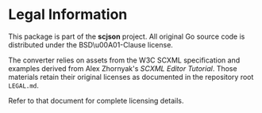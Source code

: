 # Legal Information

This package is part of the **scjson** project. All original Go source code is distributed under the BSD\u00A01-Clause license.

The converter relies on assets from the W3C SCXML specification and examples derived from Alex Zhornyak's *SCXML Editor Tutorial*. Those materials retain their original licenses as documented in the repository root `LEGAL.md`.

Refer to that document for complete licensing details.
